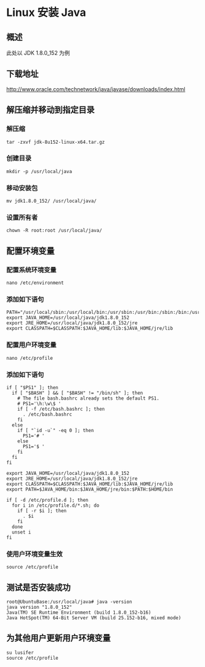 # Linux 安装 Java

## 概述

此处以 JDK 1.8.0_152 为例

## 下载地址

http://www.oracle.com/technetwork/java/javase/downloads/index.html

## 解压缩并移动到指定目录

### 解压缩

```text
tar -zxvf jdk-8u152-linux-x64.tar.gz
```

### 创建目录

```text
mkdir -p /usr/local/java
```

### 移动安装包

```text
mv jdk1.8.0_152/ /usr/local/java/
```

### 设置所有者

```text
chown -R root:root /usr/local/java/
```

## 配置环境变量

### 配置系统环境变量

```text
nano /etc/environment
```

### 添加如下语句

```text
PATH="/usr/local/sbin:/usr/local/bin:/usr/sbin:/usr/bin:/sbin:/bin:/usr/games:/usr/local/games"
export JAVA_HOME=/usr/local/java/jdk1.8.0_152
export JRE_HOME=/usr/local/java/jdk1.8.0_152/jre
export CLASSPATH=$CLASSPATH:$JAVA_HOME/lib:$JAVA_HOME/jre/lib
```

### 配置用户环境变量

```text
nano /etc/profile
```

### 添加如下语句

```text
if [ "$PS1" ]; then
  if [ "$BASH" ] && [ "$BASH" != "/bin/sh" ]; then
    # The file bash.bashrc already sets the default PS1.
    # PS1='\h:\w\$ '
    if [ -f /etc/bash.bashrc ]; then
      . /etc/bash.bashrc
    fi
  else
    if [ "`id -u`" -eq 0 ]; then
      PS1='# '
    else
      PS1='$ '
    fi
  fi
fi

export JAVA_HOME=/usr/local/java/jdk1.8.0_152
export JRE_HOME=/usr/local/java/jdk1.8.0_152/jre
export CLASSPATH=$CLASSPATH:$JAVA_HOME/lib:$JAVA_HOME/jre/lib
export PATH=$JAVA_HOME/bin:$JAVA_HOME/jre/bin:$PATH:$HOME/bin

if [ -d /etc/profile.d ]; then
  for i in /etc/profile.d/*.sh; do
    if [ -r $i ]; then
      . $i
    fi
  done
  unset i
fi
```

### 使用户环境变量生效

```text
source /etc/profile
```

## 测试是否安装成功

```text
root@UbuntuBase:/usr/local/java# java -version
java version "1.8.0_152"
Java(TM) SE Runtime Environment (build 1.8.0_152-b16)
Java HotSpot(TM) 64-Bit Server VM (build 25.152-b16, mixed mode)
```

## 为其他用户更新用户环境变量

```text
su lusifer
source /etc/profile
```